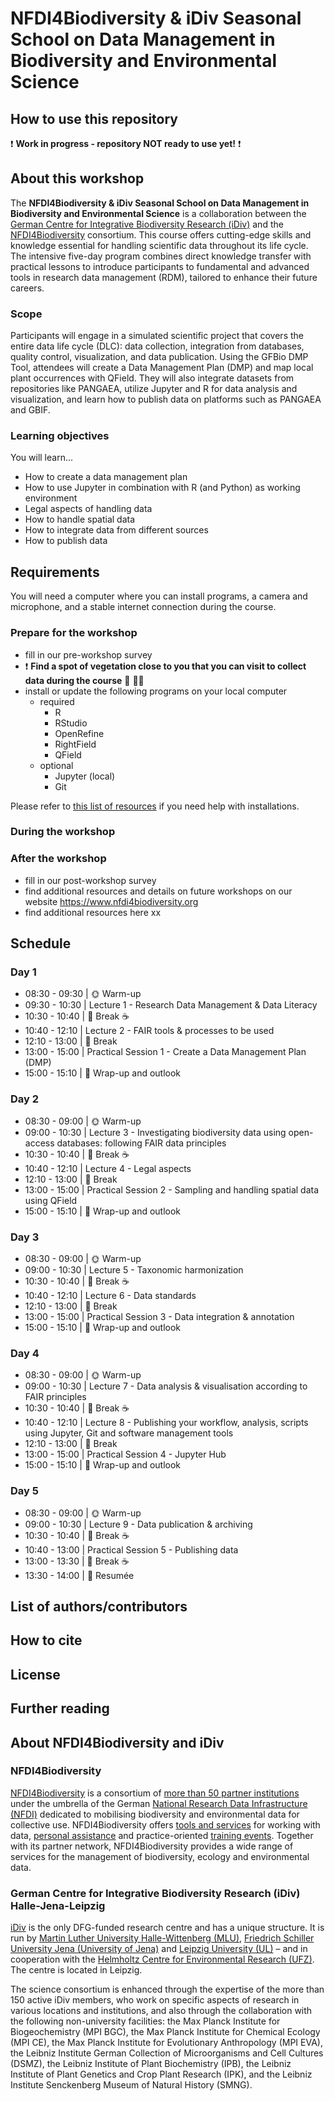 # NFDI4Biodiversity & iDiv Seasonal School on Data Management in Biodiversity and Environmental Science

## How to use this repository

❗ **Work in progress - repository NOT ready to use yet!** ❗

## About this workshop

The **NFDI4Biodiversity & iDiv Seasonal School on Data Management in Biodiversity and Environmental Science** is a collaboration between the [German Centre for Integrative Biodiversity Research (iDiv)](https://www.idiv.de) and the [NFDI4Biodiversity](https://nfdi4biodiversity.org) consortium. This course offers cutting-edge skills and knowledge essential for handling scientific data throughout its life cycle. The intensive five-day program combines direct knowledge transfer with practical lessons to introduce participants to fundamental and advanced tools in research data management (RDM), tailored to enhance their future careers.

### Scope

Participants will engage in a simulated scientific project that covers the entire data life cycle (DLC): data collection, integration from databases, quality control, visualization, and data publication. Using the GFBio DMP Tool, attendees will create a Data Management Plan (DMP) and map local plant occurrences with QField. They will also integrate datasets from repositories like PANGAEA, utilize Jupyter and R for data analysis and visualization, and learn how to publish data on platforms such as PANGAEA and GBIF.

### Learning objectives

You will learn...
*    How to create a data management plan
*    How to use Jupyter in combination with R (and Python) as working environment
*    Legal aspects of handling data
*    How to handle spatial data
*    How to integrate data from different sources
*    How to publish data

## Requirements

You will need a computer where you can install programs, a camera and microphone, and a stable internet connection during the course.

### Prepare for the workshop

* fill in our pre-workshop survey
* ❗ **Find a spot of vegetation close to you that you can visit to collect data during the course** :deciduous_tree: 🌲🌿
* install or update the following programs on your local computer
  * required
    * R
    * RStudio
    * OpenRefine
    * RightField
    * QField
  * optional
    * Jupyter (local)
    * Git
 
Please refer to [this list of resources](misc/install.md) if you need help with installations.

### During the workshop

### After the workshop

* fill in our post-workshop survey
* find additional resources and details on future workshops on our website https://www.nfdi4biodiversity.org
* find additional resources here xx

## Schedule

### Day 1

* 08:30 - 09:30 | :sun_with_face: Warm-up
* 09:30 - 10:30 | Lecture 1 - Research Data Management & Data Literacy
* 10:30 - 10:40 | :tea: Break :coffee:
* 10:40 - 12:10 | Lecture 2 - FAIR tools & processes to be used
* 12:10 - 13:00 | :fork_and_knife: Break
* 13:00 - 15:00 | Practical Session 1 - Create a Data Management Plan (DMP)
* 15:00 - 15:10 | 📌 Wrap-up and outlook

### Day 2

* 08:30 - 09:00 | :sun_with_face: Warm-up
* 09:00 - 10:30 | Lecture 3 - Investigating biodiversity data using open-access databases: following FAIR data principles
* 10:30 - 10:40 | :tea: Break :coffee:
* 10:40 - 12:10 | Lecture 4 - Legal aspects
* 12:10 - 13:00 | :fork_and_knife: Break
* 13:00 - 15:00 | Practical Session 2 - Sampling and handling spatial data using QField
* 15:00 - 15:10 | 📌 Wrap-up and outlook

### Day 3

* 08:30 - 09:00 | :sun_with_face: Warm-up
* 09:00 - 10:30 | Lecture 5 - Taxonomic harmonization
* 10:30 - 10:40 | :tea: Break :coffee:
* 10:40 - 12:10 | Lecture 6 - Data standards
* 12:10 - 13:00 | :fork_and_knife: Break
* 13:00 - 15:00 | Practical Session 3 - Data integration & annotation
* 15:00 - 15:10 | 📌 Wrap-up and outlook

### Day 4

* 08:30 - 09:00 | :sun_with_face: Warm-up
* 09:00 - 10:30 | Lecture 7 - Data analysis & visualisation according to FAIR principles
* 10:30 - 10:40 | :tea: Break :coffee:
* 10:40 - 12:10 | Lecture 8 - Publishing your workflow, analysis, scripts using Jupyter, Git and software management tools
* 12:10 - 13:00 | :fork_and_knife: Break
* 13:00 - 15:00 | Practical Session 4 - Jupyter Hub
* 15:00 - 15:10 | 📌 Wrap-up and outlook

### Day 5

* 08:30 - 09:00 | :sun_with_face: Warm-up
* 09:00 - 10:30 | Lecture 9 - Data publication & archiving
* 10:30 - 10:40 | :tea: Break :coffee:
* 10:40 - 13:00 | Practical Session 5 - Publishing data
* 13:00 - 13:30 | :tea: Break :coffee:
* 13:30 - 14:00 | 📌 Resumée

## List of authors/contributors

## How to cite

## License

## Further reading

## About NFDI4Biodiversity and iDiv

### NFDI4Biodiversity

[NFDI4Biodiversity](https://nfdi4biodiversity.org) is a consortium of [more than 50 partner institutions](https://www.nfdi4biodiversity.org/en/who-we-are/#d46dea28-40b8-41cd-9c61-8e7dbc4b0a9b) under the umbrella of the German [National Research Data Infrastructure (NFDI)](https://www.nfdi.de/) dedicated to mobilising biodiversity and environmental data for collective use. NFDI4Biodiversity offers [tools and services](https://nfdi4biodiversity.org/en/services/) for working with data, [personal assistance](https://nfdi4biodiversity.org/en/contact/) and practice-oriented [training events](https://nfdi4biodiversity.org/en/training/). Together with its partner network, NFDI4Biodiversity provides a wide range of services for the management of biodiversity, ecology and environmental data.

### German Centre for Integrative Biodiversity Research (iDiv) Halle-Jena-Leipzig

[iDiv](https://www.idiv.de) is the only DFG-funded research centre and has a unique structure. It is run by [Martin Luther University Halle-Wittenberg (MLU)](https://www.uni-halle.de/?lang=en), [Friedrich Schiller University Jena (University of Jena)](https://www.uni-jena.de/en) and [Leipzig University (UL)](https://www.uni-leipzig.de/en) – and in cooperation with the [Helmholtz Centre for Environmental Research (UFZ)](https://www.ufz.de/index.php?en=33573). The centre is located in Leipzig. 

The science consortium is enhanced through the expertise of the more than 150 active iDiv members, who work on specific aspects of research in various locations and institutions, and also through the collaboration with the following non-university facilities: the Max Planck Institute for Biogeochemistry (MPI BGC), the Max Planck Institute for Chemical Ecology (MPI CE), the Max Planck Institute for Evolutionary Anthropology (MPI EVA), the Leibniz Institute German Collection of Microorganisms and Cell Cultures (DSMZ), the Leibniz Institute of Plant Biochemistry (IPB), the Leibniz Institute of Plant Genetics and Crop Plant Research (IPK), and the Leibniz Institute Senckenberg Museum of Natural History (SMNG).

